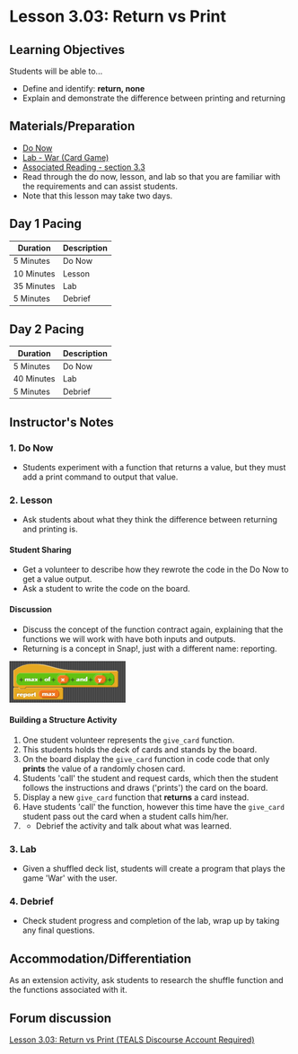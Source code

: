 # Lesson 3.03: Return vs Print

## Learning Objectives

Students will be able to...

* Define and identify: **return, none**
* Explain and demonstrate the difference between printing and returning

## Materials/Preparation

* [Do Now]
* [Lab - War (Card Game)]
* [Associated Reading - section 3.3](https://tealsk12.gitbook.io/intro-cs-2/readings#3-3)
* Read through the do now, lesson, and lab so that you are familiar with the requirements and can assist students.
* Note that this lesson may take two days.

## Day 1 Pacing

| **Duration**   | **Description** |
| ---------- | ----------- |
| 5 Minutes  | Do Now      |
| 10 Minutes | Lesson      |
| 35 Minutes | Lab         |
| 5 Minutes | Debrief  |

## Day 2 Pacing

| **Duration**   | **Description** |
| ---------- | ----------- |
| 5 Minutes  | Do Now      |
| 40 Minutes | Lab         |
| 5 Minutes | Debrief  |

## Instructor's Notes

### 1. Do Now

* Students experiment with a function that returns a value, but they must add a print command to output that value.

### 2. Lesson

* Ask students about what they think the difference between returning and printing is.

#### Student Sharing

* Get a volunteer to describe how they rewrote the code in the Do Now to get a value output.
* Ask a student to write the code on the board.

#### Discussion

* Discuss the concept of the function contract again, explaining that the functions we will work with have both inputs and outputs.
* Returning is a concept in Snap!, just with a different name: reporting.

![Max Function including the reporter Block](max-block.png)

#### Building a Structure Activity

1. One student volunteer represents the `give_card` function.
2. This students holds the deck of cards and stands by the board.
3. On the board display the `give_card` function in code code that only **prints** the value of a randomly chosen card.
4. Students 'call' the student and request cards, which then the student follows the instructions and draws ('prints') the card on the board.
5. Display a new `give_card` function that **returns** a card instead.
6. Have students 'call' the function, however this time have the `give_card` student pass out the card when a student calls him/her.
7. * Debrief the activity and talk about what was learned.

### 3. Lab

* Given a shuffled deck list, students will create a program that plays the game 'War' with the user.

### 4. Debrief

* Check student progress and completion of the lab, wrap up by taking any final questions.

## Accommodation/Differentiation

As an extension activity, ask students to research the shuffle function and the functions associated with it.

## Forum discussion

[Lesson 3.03: Return vs Print (TEALS Discourse Account Required)](https://forums.tealsk12.org/c/2nd-semester-unit-3-functions/lesson-3-03-return-vs-print)

[Do Now]:do_now.md
[Lab - War (Card Game)]:lab.md
